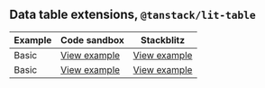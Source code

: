## Data table extensions, `@tanstack/lit-table`

| Example  | Code sandbox | Stackblitz
| --- | --- | --- |
| Basic  | [View example](https://codesandbox.io/s/github/matthewgallo/tanstack-carbon/tree/main/web-components/basic) | [View example](https://stackblitz.com/github/matthewgallo/tanstack-carbon/tree/main/web-components/basic)
| Basic  | [View example](https://codesandbox.io/s/github/matthewgallo/tanstack-carbon/tree/main/web-components/batch-actions) | [View example](https://stackblitz.com/github/matthewgallo/tanstack-carbon/tree/main/web-components/batch-actions)

